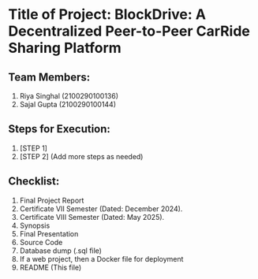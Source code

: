 # Title of Project: BlockDrive: A Decentralized Peer-to-Peer CarRide Sharing Platform

## Team Members:
1. Riya Singhal (2100290100136)
2. Sajal Gupta (2100290100144)


## Steps for Execution:
1. [STEP 1]
2. [STEP 2]
   (Add more steps as needed)

## Checklist:
1. Final Project Report
2. Certificate VII Semester (Dated: December 2024).
3. Certificate VIII Semester (Dated: May 2025).
4. Synopsis
5. Final Presentation
6. Source Code
7. Database dump (.sql file)
8. If a web project, then a Docker file for deployment
9. README (This file)
